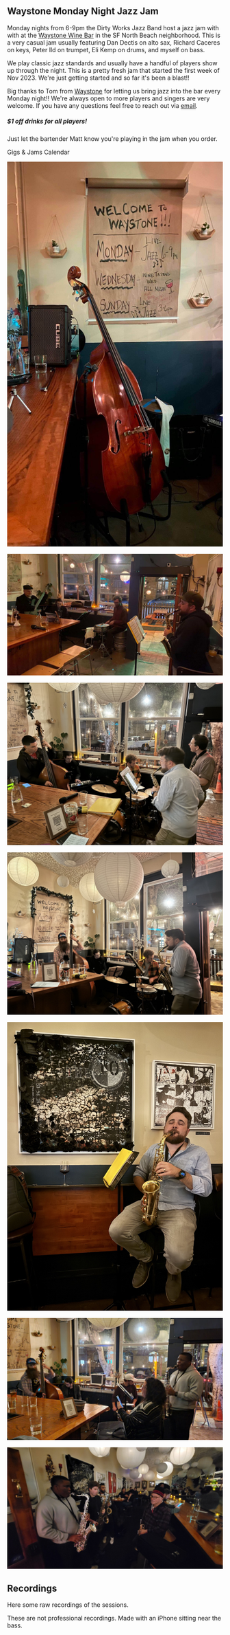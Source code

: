 <div class="container text-center">
  <h2>Waystone Monday Night Jazz Jam</h2>
</div>

Monday nights from 6-9pm the <router-link to="/dirty-works">Dirty Works Jazz Band</router-link> host a jazz jam with with at the <a href="https://waystonesf.com" target="waystone">Waystone Wine Bar</a> in the SF North Beach neighborhood. This is a very casual jam usually featuring Dan Dectis on alto sax, Richard Caceres on keys, Peter Ild on trumpet, Eli Kemp on drums, and myself on bass.

We play classic jazz standards and usually have a handful of players show up through the night. This is a pretty fresh jam that started the first week of Nov 2023. We're just getting started and so far it's been a blast!!

Big thanks to Tom from <a href="https://waystonesf.com" target="waystone">Waystone</a> for letting us bring jazz into the bar every Monday night!! We're always open to more players and singers are very welcome. If you have any questions feel free to reach out via <a href="mailto:kyle@kylefinley.net">email</a>.

<div class="container text-center">
  <p>
  <h5>$1 off drinks for all players!</h5>
  Just let the bartender Matt know you're playing in the jam when you order.
  </p>

  <p><router-link to="/music">Gigs & Jams Calendar</router-link></p>

![Waystone Jazz Jam - Bass & Sign](../../../../media/images/articles/Waystone-Jam-Bass-and-Sign.jpg)

![Waystone Jazz Jam - Nov 11, 2023](../../../../media/images/articles/Waystone-2023.11.20.jpg)

![Waystone Jazz Jam - Dec 18, 2023](../../../../media/images/articles/Waystone-2023.12.18-1.jpg)

![Waystone Jazz Jam - Dec 18, 2023](../../../../media/images/articles/Waystone-2023.12.18-2.jpg)

![Waystone Jazz Jam - Dec 18, 2023](../../../../media/images/articles/Waystone-2023.12.18-3.jpg)

![Waystone Jazz Jam - Jan 22, 2024](../../../../media/images/articles/Waystone-2024.01.22-1.jpg)

![Waystone Jazz Jam - Jan 22, 2024](../../../../media/images/articles/Waystone-2024.01.22-2.jpg)

</div>

<div class="container text-center">
  <h2>Recordings</h2>
  <p>Here some raw recordings of the sessions.</p>
  <p>These are not professional recordings. Made with an iPhone sitting near the bass.</p>

<media-player :tracks="this.$parent.waystone_tracks"></media-player>

</div>
